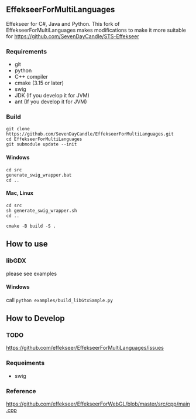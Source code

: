 ## EffekseerForMultiLanguages

Effekseer for C#, Java and Python.
This fork of EffekseerForMultiLanguages makes modifications to make it more suitable for https://github.com/SevenDayCandle/STS-Effekseer

### Requirements
- git
- python
- C++ compiler
- cmake (3.15 or later)
- swig
- JDK (If you develop it for JVM)
- ant (If you develop it for JVM)

### Build

```
git clone https://github.com/SevenDayCandle/EffekseerForMultiLanguages.git
cd EffekseerForMultiLanguages
git submodule update --init
```

#### Windows

```
cd src
generate_swig_wrapper.bat
cd ..
```

#### Mac, Linux

```
cd src
sh generate_swig_wrapper.sh
cd ..
```


```
cmake -B build -S .
```

## How to use

### libGDX

please see examples

#### Windows

call ```python examples/build_libGtxSample.py ```

## How to Develop

### TODO

https://github.com/effekseer/EffekseerForMultiLanguages/issues

### Requeiments

- swig

### Reference

https://github.com/effekseer/EffekseerForWebGL/blob/master/src/cpp/main.cpp
